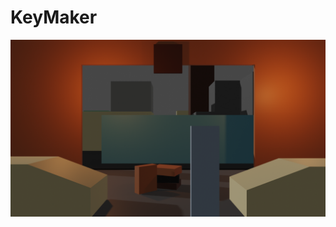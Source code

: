 # KeyMaker

![Chateau](https://github.com/sadernalwis/Medusa500/blob/main/Consensus/KeyMaker/Chateau/Chateau.png?raw=true)

